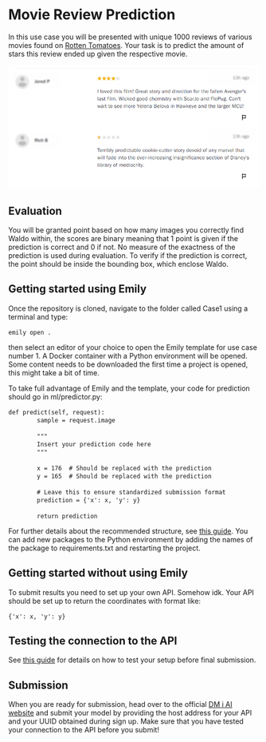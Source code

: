 # Movie Review Prediction
In this use case you will be presented with unique 1000 reviews of various movies found on <a href="https://www.rottentomatoes.com/">Rotten Tomatoes</a>. Your task is to predict the amount of stars this review ended up given the respective movie.

<p align="center">
  <img src="images/example.png" width=550>
</p>




## Evaluation
You will be granted point based on how many images you correctly find Waldo within, the scores are binary meaning that 1 point is given if the prediction is correct and 0 if not. No measure of the exactness of the prediction is used during evaluation. To verify if the prediction is correct, the point should be inside the bounding box, which enclose Waldo.


## Getting started using Emily
Once the repository is cloned, navigate to the folder called Case1 using a terminal and type:
```
emily open .
```
then select an editor of your choice to open the Emily template for use case number 1. A Docker container with a Python environment will be opened. Some content needs to be downloaded the first time a project is opened, this might take a bit of time. 

To take full advantage of Emily and the template, your code for prediction should go in ml/predictor.py:
```
def predict(self, request):
        sample = request.image

        """
        Insert your prediction code here
        """

        x = 176  # Should be replaced with the prediction
        y = 165  # Should be replaced with the prediction

        # Leave this to ensure standardized submission format
        prediction = {'x': x, 'y': y}

        return prediction
```
For further details about the recommended structure, see <a href="https://dmiai.dk/guide/">this guide</a>.
You can add new packages to the Python environment by adding the names of the package to requirements.txt and restarting the project.


## Getting started without using Emily
To submit results you need to set up your own API. Somehow idk.
Your API should be set up to return the coordinates with format like:
```
{'x': x, 'y': y}
```

## Testing the connection to the API
See <a href="https://dmiai.dk/guide/">this guide</a> for details on how to test your setup before final submission.

## Submission
When you are ready for submission, head over to the official <a href="https://dmiai.dk/">DM i AI website</a> and submit your model by providing the host address for your API and your UUID obtained during sign up. Make sure that you have tested your connection to the API before you submit!
